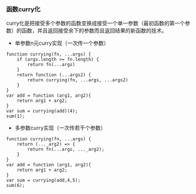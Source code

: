 ### 函数curry化

curry化是把接受多个参数的函数变换成接受一个单一参数（最初函数的第一个参数）的函数，并且返回接受余下的参数而且返回结果的新函数的技术。

* 单参数n元curry实现（一次传一个参数）

```
function currying(fn, ...args) {
    if (args.length >= fn.length) {
        return fn(...args)
    }
    return function (...args2) {
        return currying(fn, ...args, ...args2)
    }
}
var add = function (arg1, arg2){
	return arg1 + arg2;
}
var sum = currying(add)(4);
sum(1);
```

* 多参数curry实现（一次传若干个参数）

```
function currying(fn, ...args) {
    return (..._arg2) => {
        return fn(...args, ..._arg2);
    }
}
var add = function (arg1, arg2){
	return arg1 + arg2;
}
var sum = currying(add,4,5);
sum(6);
```